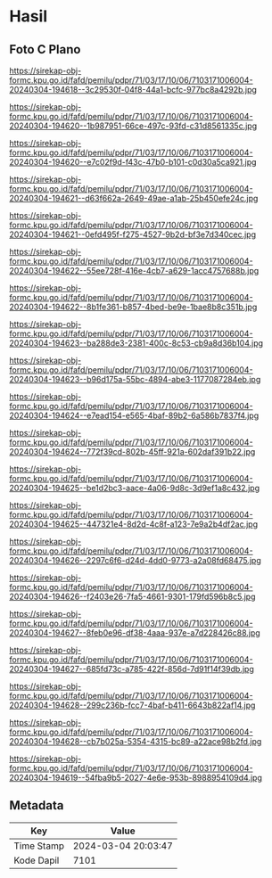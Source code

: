 # Hasil

## Foto C Plano

https://sirekap-obj-formc.kpu.go.id/fafd/pemilu/pdpr/71/03/17/10/06/7103171006004-20240304-194618--3c29530f-04f8-44a1-bcfc-977bc8a4292b.jpg

https://sirekap-obj-formc.kpu.go.id/fafd/pemilu/pdpr/71/03/17/10/06/7103171006004-20240304-194620--1b987951-66ce-497c-93fd-c31d8561335c.jpg

https://sirekap-obj-formc.kpu.go.id/fafd/pemilu/pdpr/71/03/17/10/06/7103171006004-20240304-194620--e7c02f9d-f43c-47b0-b101-c0d30a5ca921.jpg

https://sirekap-obj-formc.kpu.go.id/fafd/pemilu/pdpr/71/03/17/10/06/7103171006004-20240304-194621--d63f662a-2649-49ae-a1ab-25b450efe24c.jpg

https://sirekap-obj-formc.kpu.go.id/fafd/pemilu/pdpr/71/03/17/10/06/7103171006004-20240304-194621--0efd495f-f275-4527-9b2d-bf3e7d340cec.jpg

https://sirekap-obj-formc.kpu.go.id/fafd/pemilu/pdpr/71/03/17/10/06/7103171006004-20240304-194622--55ee728f-416e-4cb7-a629-1acc4757688b.jpg

https://sirekap-obj-formc.kpu.go.id/fafd/pemilu/pdpr/71/03/17/10/06/7103171006004-20240304-194622--8b1fe361-b857-4bed-be9e-1bae8b8c351b.jpg

https://sirekap-obj-formc.kpu.go.id/fafd/pemilu/pdpr/71/03/17/10/06/7103171006004-20240304-194623--ba288de3-2381-400c-8c53-cb9a8d36b104.jpg

https://sirekap-obj-formc.kpu.go.id/fafd/pemilu/pdpr/71/03/17/10/06/7103171006004-20240304-194623--b96d175a-55bc-4894-abe3-1177087284eb.jpg

https://sirekap-obj-formc.kpu.go.id/fafd/pemilu/pdpr/71/03/17/10/06/7103171006004-20240304-194624--e7ead154-e565-4baf-89b2-6a586b7837f4.jpg

https://sirekap-obj-formc.kpu.go.id/fafd/pemilu/pdpr/71/03/17/10/06/7103171006004-20240304-194624--772f39cd-802b-45ff-921a-602daf391b22.jpg

https://sirekap-obj-formc.kpu.go.id/fafd/pemilu/pdpr/71/03/17/10/06/7103171006004-20240304-194625--be1d2bc3-aace-4a06-9d8c-3d9ef1a8c432.jpg

https://sirekap-obj-formc.kpu.go.id/fafd/pemilu/pdpr/71/03/17/10/06/7103171006004-20240304-194625--447321e4-8d2d-4c8f-a123-7e9a2b4df2ac.jpg

https://sirekap-obj-formc.kpu.go.id/fafd/pemilu/pdpr/71/03/17/10/06/7103171006004-20240304-194626--2297c6f6-d24d-4dd0-9773-a2a08fd68475.jpg

https://sirekap-obj-formc.kpu.go.id/fafd/pemilu/pdpr/71/03/17/10/06/7103171006004-20240304-194626--f2403e26-7fa5-4661-9301-179fd596b8c5.jpg

https://sirekap-obj-formc.kpu.go.id/fafd/pemilu/pdpr/71/03/17/10/06/7103171006004-20240304-194627--8feb0e96-df38-4aaa-937e-a7d228426c88.jpg

https://sirekap-obj-formc.kpu.go.id/fafd/pemilu/pdpr/71/03/17/10/06/7103171006004-20240304-194627--685fd73c-a785-422f-856d-7d91f14f39db.jpg

https://sirekap-obj-formc.kpu.go.id/fafd/pemilu/pdpr/71/03/17/10/06/7103171006004-20240304-194628--299c236b-fcc7-4baf-b411-6643b822af14.jpg

https://sirekap-obj-formc.kpu.go.id/fafd/pemilu/pdpr/71/03/17/10/06/7103171006004-20240304-194628--cb7b025a-5354-4315-bc89-a22ace98b2fd.jpg

https://sirekap-obj-formc.kpu.go.id/fafd/pemilu/pdpr/71/03/17/10/06/7103171006004-20240304-194619--54fba9b5-2027-4e6e-953b-8988954109d4.jpg


## Metadata

| Key        | Value               |
| ---------- | ------------------- |
| Time Stamp | 2024-03-04 20:03:47 |
| Kode Dapil | 7101                |



